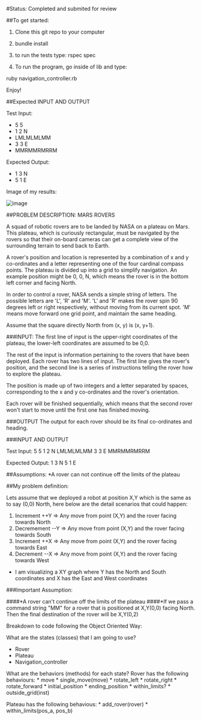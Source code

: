 #Status: Completed and submited for review

##To get started:

1) Clone this git repo to your computer

2) bundle install

3) to run the tests type: rspec spec

4) To run the program, go inside of lib and type:

ruby navigation_controller.rb

Enjoy!

##Expected INPUT AND OUTPUT
 
  Test Input:
  * 5 5
  * 1 2 N
  * LMLMLMLMM
  * 3 3 E
  * MMRMMRMRRM
   
  Expected Output:
  * 1 3 N
  * 5 1 E
  
Image of my results: 


  ![image](https://s3-us-west-1.amazonaws.com/gabyjobapplication/Screen+Shot+2013-12-02+at+2.52.43+PM.png)

##PROBLEM DESCRIPTION: MARS ROVERS
 
A squad of robotic rovers are to be landed by NASA on a plateau on Mars. This plateau, which is curiously rectangular, must be navigated by the rovers so that their on-board cameras can get a complete view of the surrounding terrain to send back to Earth.
 
A rover's position and location is represented by a combination of x and y co-ordinates and a letter representing one of the four cardinal compass points. The plateau is divided up into a grid to simplify navigation. An example position might be 0, 0, N, which means the rover is in the bottom left corner and facing North.
 
In order to control a rover, NASA sends a simple string of letters. The possible letters are 'L', 'R' and 'M'. 'L' and 'R' makes the rover spin 90 degrees left or right respectively, without moving from its current spot. 'M' means move forward one grid point, and maintain the same heading.
 
Assume that the square directly North from (x, y) is (x, y+1).
 
###INPUT:
The first line of input is the upper-right coordinates of the plateau, the lower-left coordinates are assumed to be 0,0.
 
The rest of the input is information pertaining to the rovers that have been deployed. Each rover has two lines of input. The first line gives the rover's position, and the second line is a series of instructions telling the rover how to explore the plateau.
 
The position is made up of two integers and a letter separated by spaces, corresponding to the x and y co-ordinates and the rover's orientation.
 
Each rover will be finished sequentially, which means that the second rover won't start to move until the first one has finished moving.
 
 
###OUTPUT
The output for each rover should be its final co-ordinates and heading.
 
###INPUT AND OUTPUT
 
Test Input:
5 5
1 2 N
LMLMLMLMM
3 3 E
MMRMMRMRRM
 
Expected Output:
1 3 N
5 1 E


##Assumptions:
*A rover can not continue off the limits of the plateau


##My problem definition:

Lets assume that we deployed a robot at position X,Y which is the same as to say (0,0) North, here below are the detail scenarios that could happen: 

1) Increment ++Y  => Any move from point (X,Y) and the rover facing towards North 
2) Decremement --Y => Any move from point (X,Y) and the rover facing towards South 
3) Increment ++X => Any move from point (X,Y) and the rover facing towards East 
4) Decrement --X => Any move from point (X,Y) and the rover facing towards West 

  + I am visualizing a XY graph where Y has the North and South coordinates and X has the East and West coordinates

###Important Assumption:

####*A rover can't continue off the limits of the plateau
####*If we pass a command string "MM" for a rover that is positioned at X,Y(0,0) facing North.  Then the final destination of the rover will be X,Y(0,2)

Breakdown to code following the Object Oriented Way:

What are the states (classes) that I am going to use? 
  * Rover
  * Plateau
  * Navigation_controller 

What are the behaviors (methods) for each state? 
  Rover has the following behaviours:
    * move
    * single_move(move)
    * rotate_left
    * rotate_right
    * rotate_forward
    * initial_position
    * ending_position
    * within_limits?
    * outside_grid(inst)

  Plateau has the following behavious: 
    * add_rover(rover)
    * within_limits(pos_a, pos_b)



